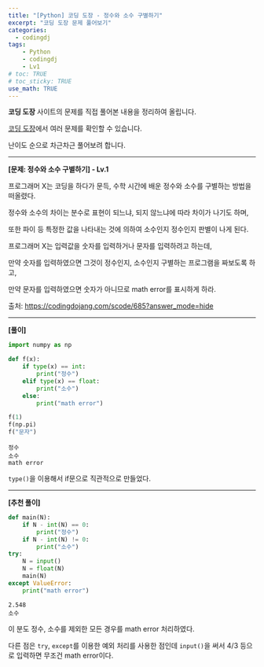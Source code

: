 ```yaml
---
title: "[Python] 코딩 도장 - 정수와 소수 구별하기"
excerpt: "코딩 도장 문제 풀어보기"
categories: 
  - codingdj
tags: 
    - Python
    - codingdj
    - Lv1
# toc: TRUE
# toc_sticky: TRUE
use_math: TRUE
---
```


**코딩 도장** 사이트의 문제를 직접 풀어본 내용을 정리하여 올립니다.

[코딩 도장](https://codingdojang.com/)에서 여러 문제를 확인할 수 있습니다.

난이도 순으로 차근차근 풀어보려 합니다.

---

**[문제: 정수와 소수 구별하기] - Lv.1**

프로그래머 X는 코딩을 하다가 문득, 수학 시간에 배운 정수와 소수를 구별하는 방법을 떠올렸다. 

정수와 소수의 차이는 분수로 표현이 되느냐, 되지 않느냐에 따라 차이가 나기도 하며, 

또한 파이 등 특정한 값을 나타내는 것에 의하여 소수인지 정수인지 판별이 나게 된다.

프로그래머 X는 입력값을 숫자를 입력하거나 문자를 입력하려고 하는데,

만약 숫자를 입력하였으면 그것이 정수인지, 소수인지 구별하는 프로그램을 짜보도록 하고,

만약 문자를 입력하였으면 숫자가 아니므로 math error를 표시하게 하라.

출처: <https://codingdojang.com/scode/685?answer_mode=hide>

---

**[풀이]**


```python
import numpy as np

def f(x):
    if type(x) == int:
        print("정수")
    elif type(x) == float:
        print("소수")
    else:
        print("math error")

f(1)
f(np.pi)
f("문자")
```

    정수
    소수
    math error
    

`type()`을 이용해서 if문으로 직관적으로 만들었다.

---

**[추천 풀이]**


```python
def main(N):
    if N - int(N) == 0:
        print("정수")
    if N - int(N) != 0:
        print("소수")
try:
    N = input()
    N = float(N)
    main(N)
except ValueError:
    print("math error")
```

    2.548
    소수
    

이 분도 정수, 소수를 제외한 모든 경우를 math error 처리하였다.

다른 점은 `try`, `except`를 이용한 예외 처리를 사용한 점인데 `input()`을 써서 4/3 등으로 입력하면 무조건 math error이다.
